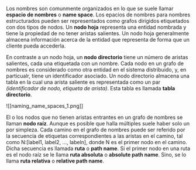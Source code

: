 Los nombres son comunmente organizados en lo que se suele llamar **espacio de nombres** o **name space**. Los epacios de nombres para nombres estructurados pueden ser representados como grafos dirigidos etiquetados con dos tipos de nodos. Un **nodo hoja** representa una entidad nombrada y tiene la propiedad de no tener arístas salientes. Un nodo hoja generalmente almacena información acerca de la entidad que representa de forma que un cliente pueda accederla.

En contraste a un nodo hoja, un **nodo directorio** tiene un número de aristas salientes, cada una etiquetada con un nombre. Cada nodo en un grafo de nombres es considerado como otra entidad en el sistema distribuido, y, en particualr, tiene un identificador asociado. Un nodo directorio almacena una tabla en la cual una arísta saliente es representada como un par *(identificador de nodo, etiqueta de arista)*. Esta tabla es llamada **tabla directorio**.

![[naming_name_spaces_1.png]]

El o los nodos que no tienen aristas entrantes en un grafo de nombres se llaman **nodo raíz**. Aunque es posible que halla múltiples suele haber solo un por simpleza. Cada camino en el grafo de nombres puede ser referido por la secuencia de etiquetas correspondientes a las aristas en el camino, tal como N:\[label1, label2, ..., labeln], donde N es el primer nodo en el camino. Dicha secuencia es llamada **ruta** o **path name**. Si el primer nodo en una ruta es el nodo raíz se le llama **ruta absoluta** o **absolute path name**. Sino, se lo llama **ruta relativa** o **relative path name**.